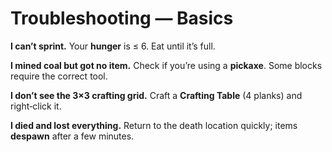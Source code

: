 # Troubleshooting — Basics

**I can’t sprint.**
Your **hunger** is ≤ 6. Eat until it’s full.

**I mined coal but got no item.**
Check if you’re using a **pickaxe**. Some blocks require the correct tool.

**I don’t see the 3×3 crafting grid.**
Craft a **Crafting Table** (4 planks) and right‑click it.

**I died and lost everything.**
Return to the death location quickly; items **despawn** after a few minutes.
